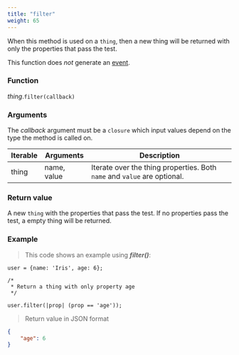 ```yaml
---
title: "filter"
weight: 65
---
```


When this method is used on a `thing`, then a new thing will be returned with only
the properties that pass the test.

This function does *not* generate an [event](../../../overview/events).

### Function

*thing*.`filter(callback)`

### Arguments

The *callback* argument must be a `closure` which input values depend on the type the method is called on.

Iterable | Arguments   | Description
-------- | ----------- | -----------
thing    | name, value | Iterate over the thing properties. Both `name` and `value` are optional.

### Return value

A new `thing` with the properties that pass the test.
If no properties pass the test, a empty thing will be returned.

### Example

> This code shows an example using ***filter()***:

```thingsdb,json_response
user = {name: 'Iris', age: 6};

/*
 * Return a thing with only property age
 */

user.filter(|prop| (prop == 'age'));
```

> Return value in JSON format

```json
{
    "age": 6
}
```
